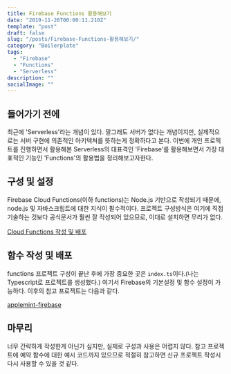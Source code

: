 ```yaml
---
title: Firebase Functions 활용해보기
date: "2019-11-26T00:00:11.210Z"
template: "post"
draft: false
slug: "/posts/Firebase-Functions-활용해보기/"
category: "Boilerplate"
tags:
  - "Firebase"
  - "Functions"
  - "Serverless"
description: ""
socialImage: ""
---
```


## 들어가기 전에

최근에 'Serverless'라는 개념이 있다. 말그래도 서버가 없다는 개념이지만, 실제적으로는 서버 구현에 의존적인 아키텍쳐를 뜻하는게 정확하다고 본다. 이번에 개인 프로젝트를 진행하면서 활용해본 Serverless의 대표격인 'Firebase'를 활용해보면서 가장 대표적인 기능인 'Functions'의 활용법을 정리해보고자한다.

## 구성 및 설정

Firebase Cloud Functions(이하 functions)는 Node.js 기반으로 작성되기 때문에, node.js 및 자바스크립트에 대한 지식이 필수적이다. 프로젝트 구성방식은 여기에 직접 기술하는 것보다 공식문서가 훨씬 잘 작성되어 있으므로, 이대로 설치하면 무리가 없다.

[Cloud Functions 작성 및 배포](https://firebase.google.com/docs/functions/get-started?hl=ko)

## 함수 작성 및 배포

functions 프로젝트 구성이 끝난 후에 가장 중요한 곳은 `index.ts`이다.(나는 Typescript로 프로젝트를 생성했다.)
여기서 Firebase의 기본설정 및 함수 설정이 가능하다.
이후의 참고 프로젝트는 다음과 같다.

[applemint-firebase](https://github.com/rlatmfrl24/applemint-firebase)

## 마무리

너무 간략하게 작성한게 아닌가 싶지만, 실제로 구성과 사용은 어렵지 않다. 참고 프로젝트에 예약 함수에 대한 예시 코드까지 있으므로 적절히 참고하면 신규 프로젝트 작성시 다시 사용할 수 있을 것 같다.
